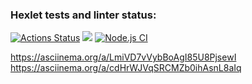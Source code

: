 ### Hexlet tests and linter status:

[![Actions Status](https://github.com/georgy-p/frontend-project-lvl1/workflows/hexlet-check/badge.svg)](https://github.com/georgy-p/frontend-project-lvl1/actions)
<a href="https://codeclimate.com/github/codeclimate/codeclimate/maintainability"><img src="https://api.codeclimate.com/v1/badges/a99a88d28ad37a79dbf6/maintainability" /></a>
[![Node.js CI](https://github.com/georgy-p/frontend-project-lvl1/actions/workflows/node.js.yml/badge.svg)](https://github.com/georgy-p/frontend-project-lvl1/actions/workflows/node.js.yml)

https://asciinema.org/a/LmiVD7vVybBoAgI85U8PjsewI
https://asciinema.org/a/cdHrWJVqSRCMZb0ihAsnL8aIq